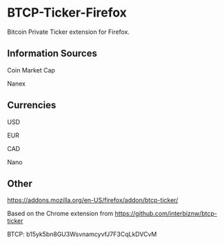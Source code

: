# BTCP-Ticker-Firefox
Bitcoin Private Ticker extension for Firefox.

## Information Sources
Coin Market Cap

Nanex

## Currencies
USD

EUR

CAD

Nano

## Other

https://addons.mozilla.org/en-US/firefox/addon/btcp-ticker/

Based on the Chrome extension from https://github.com/interbiznw/btcp-ticker

BTCP: b15yk5bn8GU3WsvnamcyvfJ7F3CqLkDVCvM

